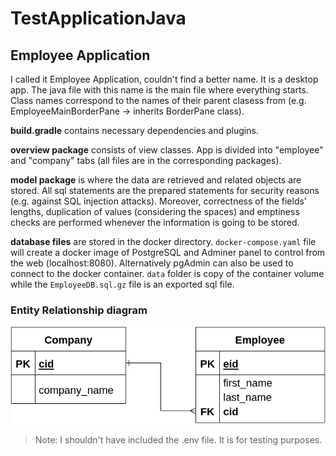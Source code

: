 # TestApplicationJava
## Employee Application

I called it Employee Application, couldn't find a better name. It is a desktop app. The java file with this name is the main file where everything starts. Class names correspond to the names of their parent clasess from (e.g. EmployeeMainBorderPane -> inherits BorderPane class).

**build.gradle** contains necessary dependencies and plugins.

**overview package** consists of view classes. App is divided into "employee" and "company" tabs (all files are in the corresponding packages).

**model package** is where the data are retrieved and related objects are stored. All sql statements are the prepared statements for security reasons (e.g. against SQL injection attacks). Moreover, correctness of the fields' lengths, duplication of values (considering the spaces) and emptiness checks are performed whenever the information is going to be stored.

**database files** are stored in the docker directory. `docker-compose.yaml` file will create a docker image of PostgreSQL and Adminer panel to control from the web (localhost:8080). Alternatively pgAdmin can also be used to connect to the docker container. `data` folder is copy of the container volume while the `EmployeeDB.sql.gz` file is an exported sql file.

### Entity Relationship diagram
![Entity Relationship diagram](./ER_diagram.png)

> Note: I shouldn't have included the .env file. It is for testing purposes. 
